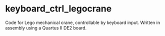 keyboard_ctrl_legocrane
=======================

Code for Lego mechanical crane, controllable by keyboard input. Written in assembly using a Quartus II DE2 board.

